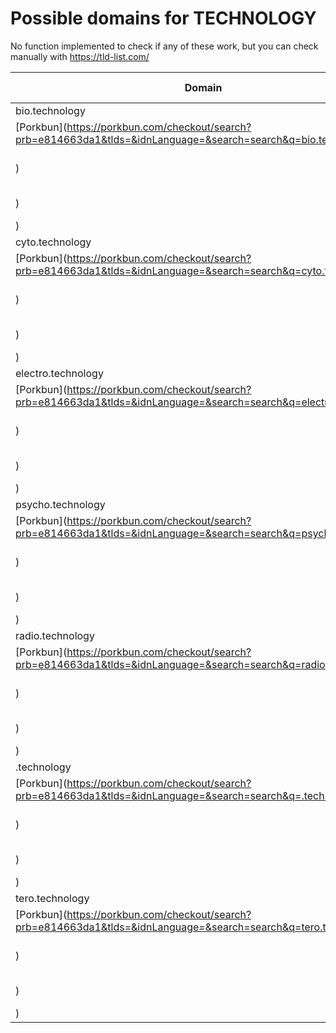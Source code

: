 # Possible domains for TECHNOLOGY

No function implemented to check if any of these work, but you can check manually with https://tld-list.com/

| Domain | Porkbun | NameCheap | Google Domains |
|---|---|---|---|
| bio.technology | [Porkbun](https://porkbun.com/checkout/search?prb=e814663da1&tlds=&idnLanguage=&search=search&q=bio.technology) | [Namecheap](https://www.namecheap.com/domains/registration/results/?domain=bio.technology) | [Google](https://domains.google.com/registrar/search?searchTerm=bio.technology) |
| cyto.technology | [Porkbun](https://porkbun.com/checkout/search?prb=e814663da1&tlds=&idnLanguage=&search=search&q=cyto.technology) | [Namecheap](https://www.namecheap.com/domains/registration/results/?domain=cyto.technology) | [Google](https://domains.google.com/registrar/search?searchTerm=cyto.technology) |
| electro.technology | [Porkbun](https://porkbun.com/checkout/search?prb=e814663da1&tlds=&idnLanguage=&search=search&q=electro.technology) | [Namecheap](https://www.namecheap.com/domains/registration/results/?domain=electro.technology) | [Google](https://domains.google.com/registrar/search?searchTerm=electro.technology) |
| psycho.technology | [Porkbun](https://porkbun.com/checkout/search?prb=e814663da1&tlds=&idnLanguage=&search=search&q=psycho.technology) | [Namecheap](https://www.namecheap.com/domains/registration/results/?domain=psycho.technology) | [Google](https://domains.google.com/registrar/search?searchTerm=psycho.technology) |
| radio.technology | [Porkbun](https://porkbun.com/checkout/search?prb=e814663da1&tlds=&idnLanguage=&search=search&q=radio.technology) | [Namecheap](https://www.namecheap.com/domains/registration/results/?domain=radio.technology) | [Google](https://domains.google.com/registrar/search?searchTerm=radio.technology) |
| .technology | [Porkbun](https://porkbun.com/checkout/search?prb=e814663da1&tlds=&idnLanguage=&search=search&q=.technology) | [Namecheap](https://www.namecheap.com/domains/registration/results/?domain=.technology) | [Google](https://domains.google.com/registrar/search?searchTerm=.technology) |
| tero.technology | [Porkbun](https://porkbun.com/checkout/search?prb=e814663da1&tlds=&idnLanguage=&search=search&q=tero.technology) | [Namecheap](https://www.namecheap.com/domains/registration/results/?domain=tero.technology) | [Google](https://domains.google.com/registrar/search?searchTerm=tero.technology) |
